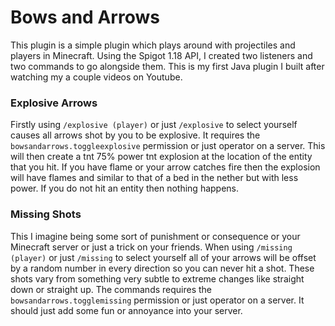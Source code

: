 # Bows and Arrows

This plugin is a simple plugin which plays around with projectiles and players in Minecraft. Using the Spigot 1.18 API, I created two listeners and two commands to go alongside them. This is my first Java plugin I built after watching my a couple videos on Youtube.

### Explosive Arrows

Firstly using `/explosive (player)` or just `/explosive` to select yourself causes all arrows shot by you to be explosive. It requires the `bowsandarrows.toggleexplosive` permission or just operator on a server. This will then create a tnt 75% power tnt explosion at the location of the entity that you hit. If you have flame or your arrow catches fire then the explosion will have flames and similar to that of a bed in the nether but with less power. If you do not hit an entity then nothing happens.

### Missing Shots

This I imagine being some sort of punishment or consequence or your Minecraft server or just a trick on your friends. When using `/missing (player)` or just `/missing` to select yourself all of your arrows will be offset by a random number in every direction so you can never hit a shot. These shots vary from something very subtle to extreme changes like straight down or straight up. The commands requires the `bowsandarrows.togglemissing` permission or just operator on a server. It should just add some fun or annoyance into your server.
